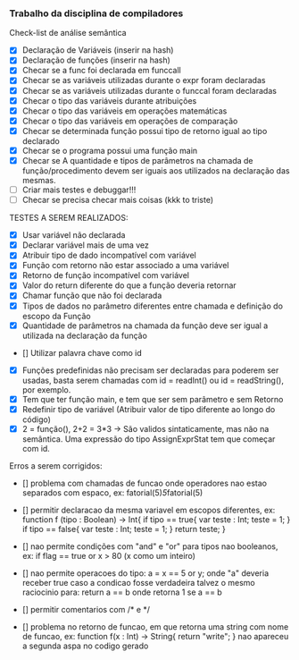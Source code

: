 ### Trabalho da disciplina de compiladores

Check-list de análise semântica

- [x] Declaração de Variáveis (inserir na hash)
- [x] Declaração de funções (inserir na hash)
- [x] Checar se a func foi declarada em funccall
- [x] Checar se as variáveis utilizadas durante o expr foram declaradas
- [x] Checar se as variáveis utilizadas durante o funccal foram declaradas
- [x] Checar o tipo das variáveis durante atribuições
- [x] Checar o tipo das variáveis em operações matemáticas
- [x] Checar o tipo das variáveis em operações de comparação
- [x] Checar se determinada função possui tipo de retorno igual ao tipo declarado
- [x] Checar se o programa possui uma função main
- [x] Checar se A quantidade e tipos de parâmetros na chamada de função/procedimento devem ser iguais aos utilizados na declaração das mesmas.
- [ ] Criar mais testes e debuggar!!!
- [ ] Checar se precisa checar mais coisas (kkk to triste)

TESTES A SEREM REALIZADOS:

- [X] Usar variável não declarada
- [X] Declarar variável mais de uma vez
- [X] Atribuir tipo de dado incompatível com variável
- [X] Função com retorno não estar associado a uma variável
- [X] Retorno de função incompatível com variável
- [X] Valor do return diferente do que a função deveria retornar
- [X] Chamar função que não foi declarada
- [X] Tipos de dados no parâmetro diferentes entre chamada e definição do escopo da Função
- [X] Quantidade de parâmetros na chamada da função deve ser igual a utilizada na declaração da função
- [] Utilizar palavra chave como id
- [X] Funções predefinidas não precisam ser declaradas para poderem ser usadas, basta serem chamadas com id = readInt() ou id = readString(), por exemplo.
- [X] Tem que ter função main, e tem que ser sem parâmetro e sem Retorno
- [X] Redefinir tipo de variável (Atribuir valor de tipo diferente ao longo do código)
- [X] 2 = função(), 2+2 = 3*3 -> São validos sintaticamente, mas não na semântica. Uma expressão do tipo AssignExprStat tem que começar com id.

Erros a serem corrigidos:

- [] problema com chamadas de funcao onde operadores nao estao separados com espaco, ex: fatorial(5)*5*fatorial(5)
- [] permitir declaracao da mesma variavel em escopos diferentes, ex:
      function f (tipo : Boolean) -> Int{
      if tipo == true{
         var teste : Int;
         teste = 1;
      }
      if tipo == false{
         var teste : Int;
         teste = 1;
      }
          return teste;
      }

- [] nao permite condições com "and" e "or" para tipos nao booleanos, ex: if flag == true or x > 80    (x como um inteiro)

- [] nao permite operacoes do tipo: a = x == 5 or y;
   onde "a" deveria receber true caso a condicao fosse verdadeira
   talvez o mesmo raciocinio para: return a == b
   onde retorna 1 se a == b

- [] permitir comentarios com /* e */
- [] problema no retorno de funcao, em que retorna uma string com nome de funcao, ex:
      function f(x : Int) -> String{
         return "write";
      }
   nao apareceu a segunda aspa no codigo gerado

